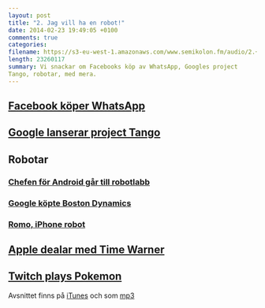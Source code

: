 ```yaml
---
layout: post
title: "2. Jag vill ha en robot!"
date: 2014-02-23 19:49:05 +0100
comments: true
categories: 
filename: https://s3-eu-west-1.amazonaws.com/www.semikolon.fm/audio/2.+Jag+vill+ha+en+robot!.mp3
length: 23260117
summary: Vi snackar om Facebooks köp av WhatsApp, Googles project
Tango, robotar, med mera.
---
```


<div id="outline-container-1" class="outline-2">
<h2 id="sec-1"><a href="http://arstechnica.com/business/2014/02/facebook-buys-whatsapp-for-16-billion/">Facebook köper WhatsApp</a></h2>
<div class="outline-text-2" id="text-1">

</div>

</div>

<div id="outline-container-2" class="outline-2">
<h2 id="sec-2"><a href="http://arstechnica.com/gadgets/2014/02/googles-project-tango-is-a-smartphone-with-kinect-style-computer-vision/">Google lanserar project Tango</a></h2>
<div class="outline-text-2" id="text-2">

</div>

</div>

<div id="outline-container-3" class="outline-2">
<h2 id="sec-3">Robotar</h2>
<div class="outline-text-2" id="text-3">


</div>

<div id="outline-container-3-1" class="outline-3">
<h3 id="sec-3-1"><a href="http://news.cnet.com/8301-1023_3-57614454-93/andy-rubins-next-google-moonshot-project-robots/">Chefen för Android går till robotlabb</a></h3>
<div class="outline-text-3" id="text-3-1">

</div>

</div>

<div id="outline-container-3-2" class="outline-3">
<h3 id="sec-3-2"><a href="http://www.theguardian.com/technology/2013/dec/17/google-boston-dynamics-robots-atlas-bigdog-cheetah">Google köpte Boston Dynamics</a></h3>
<div class="outline-text-3" id="text-3-2">

</div>

</div>

<div id="outline-container-3-3" class="outline-3">
<h3 id="sec-3-3"><a href="http://romotive.com">Romo, iPhone robot</a></h3>
<div class="outline-text-3" id="text-3-3">

</div>
</div>

</div>

<div id="outline-container-4" class="outline-2">
<h2 id="sec-4"><a href="http://www.macrumors.com/2014/02/12/new-apple-tv-april/">Apple dealar med Time Warner</a></h2>
<div class="outline-text-2" id="text-4">

</div>

</div>

<div id="outline-container-5" class="outline-2">
<h2 id="sec-5"><a href="http://www.twitch.tv/twitchplayspokemon">Twitch plays Pokemon</a></h2>
<div class="outline-text-2" id="text-5">


<p>
Avsnittet finns på <a href="https://itunes.apple.com/us/podcast/semikolon/id824241885">iTunes</a> och som <a href="https://s3-eu-west-1.amazonaws.com/www.semikolon.fm/audio/2.+Jag+vill+ha+en+robot!.mp3">mp3</a>
</p></div>
</div>

